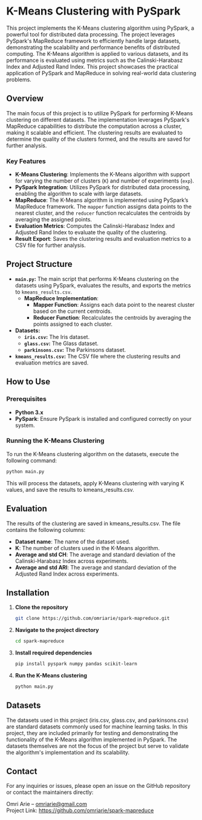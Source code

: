 # K-Means Clustering with PySpark

This project implements the K-Means clustering algorithm using PySpark, a powerful tool for distributed data processing. The project leverages PySpark's MapReduce framework to efficiently handle large datasets, demonstrating the scalability and performance benefits of distributed computing. The K-Means algorithm is applied to various datasets, and its performance is evaluated using metrics such as the Calinski-Harabasz Index and Adjusted Rand Index. This project showcases the practical application of PySpark and MapReduce in solving real-world data clustering problems.

## Overview

The main focus of this project is to utilize PySpark for performing K-Means clustering on different datasets. The implementation leverages PySpark's MapReduce capabilities to distribute the computation across a cluster, making it scalable and efficient. The clustering results are evaluated to determine the quality of the clusters formed, and the results are saved for further analysis.

### Key Features

- **K-Means Clustering**: Implements the K-Means algorithm with support for varying the number of clusters (`K`) and number of experiments (`exp`).
- **PySpark Integration**: Utilizes PySpark for distributed data processing, enabling the algorithm to scale with large datasets.
- **MapReduce**: The K-Means algorithm is implemented using PySpark’s MapReduce framework. The `mapper` function assigns data points to the nearest cluster, and the `reducer` function recalculates the centroids by averaging the assigned points.
- **Evaluation Metrics**: Computes the Calinski-Harabasz Index and Adjusted Rand Index to evaluate the quality of the clustering.
- **Result Export**: Saves the clustering results and evaluation metrics to a CSV file for further analysis.

## Project Structure

- **`main.py`:** The main script that performs K-Means clustering on the datasets using PySpark, evaluates the results, and exports the metrics to `kmeans_results.csv`.
  - **MapReduce Implementation**: 
    - **Mapper Function**: Assigns each data point to the nearest cluster based on the current centroids.
    - **Reducer Function**: Recalculates the centroids by averaging the points assigned to each cluster.
- **Datasets:**
  - **`iris.csv`:** The Iris dataset.
  - **`glass.csv`:** The Glass dataset.
  - **`parkinsons.csv`:** The Parkinsons dataset.
- **`kmeans_results.csv`:** The CSV file where the clustering results and evaluation metrics are saved.

## How to Use

### Prerequisites

- **Python 3.x**
- **PySpark**: Ensure PySpark is installed and configured correctly on your system.

### Running the K-Means Clustering

To run the K-Means clustering algorithm on the datasets, execute the following command:

```bash
python main.py
```
This will process the datasets, apply K-Means clustering with varying K values, and save the results to kmeans_results.csv.

## Evaluation  
The results of the clustering are saved in kmeans_results.csv. The file contains the following columns:
- **Dataset name**: The name of the dataset used.
- **K**: The number of clusters used in the K-Means algorithm.
- **Average and std CH**: The average and standard deviation of the Calinski-Harabasz Index across experiments.
- **Average and std ARI**: The average and standard deviation of the Adjusted Rand Index across experiments.


## Installation  

1. **Clone the repository**
   ```bash
   git clone https://github.com/omriarie/spark-mapreduce.git

   ```

2. **Navigate to the project directory**
   ```bash
   cd spark-mapreduce
   ```

3. **Install required dependencies**
   ```bash
   pip install pyspark numpy pandas scikit-learn
   ```

4. **Run the K-Means clustering**
   ```bash
   python main.py
   ```
## Datasets
The datasets used in this project (iris.csv, glass.csv, and parkinsons.csv) are standard datasets commonly used for machine learning tasks. In this project, they are included primarily for testing and demonstrating the functionality of the K-Means algorithm implemented in PySpark. The datasets themselves are not the focus of the project but serve to validate the algorithm's implementation and its scalability.


## Contact
For any inquiries or issues, please open an issue on the GitHub repository or contact the maintainers directly:

Omri Arie – omriarie@gmail.com  
Project Link: https://github.com/omriarie/spark-mapreduce
